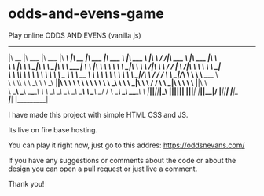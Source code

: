 # odds-and-evens-game
Play online ODDS AND EVENS (vanilla js)

 ________  ________  ________  ________           ________  ________   ________          _______   ___      ___ _______   ________   ________      
|\   __  \|\   ___ \|\   ___ \|\   ____\         |\   __  \|\   ___  \|\   ___ \        |\  ___ \ |\  \    /  /|\  ___ \ |\   ___  \|\   ____\     
\ \  \|\  \ \  \_|\ \ \  \_|\ \ \  \___|_        \ \  \|\  \ \  \\ \  \ \  \_|\ \       \ \   __/|\ \  \  /  / | \   __/|\ \  \\ \  \ \  \___|_    
 \ \  \\\  \ \  \ \\ \ \  \ \\ \ \_____  \        \ \   __  \ \  \\ \  \ \  \ \\ \       \ \  \_|/_\ \  \/  / / \ \  \_|/_\ \  \\ \  \ \_____  \   
  \ \  \\\  \ \  \_\\ \ \  \_\\ \|____|\  \        \ \  \ \  \ \  \\ \  \ \  \_\\ \       \ \  \_|\ \ \    / /   \ \  \_|\ \ \  \\ \  \|____|\  \  
   \ \_______\ \_______\ \_______\____\_\  \        \ \__\ \__\ \__\\ \__\ \_______\       \ \_______\ \__/ /     \ \_______\ \__\\ \__\____\_\  \ 
    \|_______|\|_______|\|_______|\_________\        \|__|\|__|\|__| \|__|\|_______|        \|_______|\|__|/       \|_______|\|__| \|__|\_________\
                                 \|_________|                                                                                          \|_________|
                                                                                                                                                   
                                                                                                                                                   

I have made this project with simple HTML CSS and JS.

Its live on fire base hosting.

You can play it right now, just go to this addres:
https://oddsnevans.com/

If you have any suggestions or comments about the code or about the design you can open a pull request or just live a comment.

Thank you!




